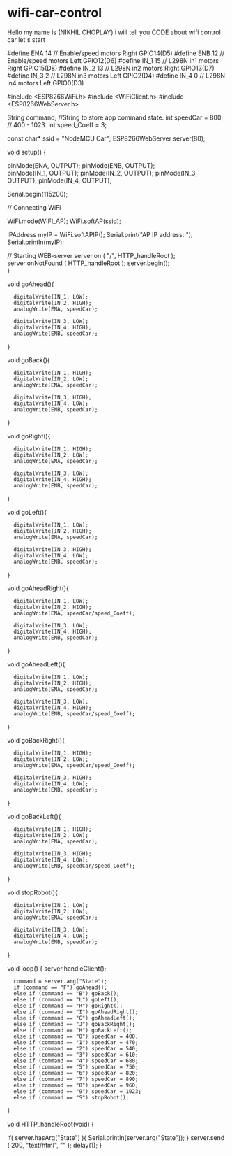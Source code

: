 # wifi-car-control
Hello my name is (NIKHIL CHOPLAY) i will tell you CODE about wifi control car 
let's start

#define ENA   14          // Enable/speed motors Right        GPIO14(D5)
#define ENB   12          // Enable/speed motors Left         GPIO12(D6)
#define IN_1  15          // L298N in1 motors Right           GPIO15(D8)
#define IN_2  13          // L298N in2 motors Right           GPIO13(D7)
#define IN_3  2           // L298N in3 motors Left            GPIO2(D4)
#define IN_4  0           // L298N in4 motors Left            GPIO0(D3)

#include <ESP8266WiFi.h>
#include <WiFiClient.h> 
#include <ESP8266WebServer.h>

String command;             //String to store app command state.
int speedCar = 800;         // 400 - 1023.
int speed_Coeff = 3;

const char* ssid = "NodeMCU Car";
ESP8266WebServer server(80);

void setup() {
 
 pinMode(ENA, OUTPUT);
 pinMode(ENB, OUTPUT);  
 pinMode(IN_1, OUTPUT);
 pinMode(IN_2, OUTPUT);
 pinMode(IN_3, OUTPUT);
 pinMode(IN_4, OUTPUT); 
  
  Serial.begin(115200);
  
// Connecting WiFi

  WiFi.mode(WIFI_AP);
  WiFi.softAP(ssid);

  IPAddress myIP = WiFi.softAPIP();
  Serial.print("AP IP address: ");
  Serial.println(myIP);
 
 // Starting WEB-server 
     server.on ( "/", HTTP_handleRoot );
     server.onNotFound ( HTTP_handleRoot );
     server.begin();    
}

void goAhead(){ 

      digitalWrite(IN_1, LOW);
      digitalWrite(IN_2, HIGH);
      analogWrite(ENA, speedCar);

      digitalWrite(IN_3, LOW);
      digitalWrite(IN_4, HIGH);
      analogWrite(ENB, speedCar);
  }

void goBack(){ 

      digitalWrite(IN_1, HIGH);
      digitalWrite(IN_2, LOW);
      analogWrite(ENA, speedCar);

      digitalWrite(IN_3, HIGH);
      digitalWrite(IN_4, LOW);
      analogWrite(ENB, speedCar);
  }

void goRight(){ 

      digitalWrite(IN_1, HIGH);
      digitalWrite(IN_2, LOW);
      analogWrite(ENA, speedCar);

      digitalWrite(IN_3, LOW);
      digitalWrite(IN_4, HIGH);
      analogWrite(ENB, speedCar);
  }

void goLeft(){

      digitalWrite(IN_1, LOW);
      digitalWrite(IN_2, HIGH);
      analogWrite(ENA, speedCar);

      digitalWrite(IN_3, HIGH);
      digitalWrite(IN_4, LOW);
      analogWrite(ENB, speedCar);
  }

void goAheadRight(){
      
      digitalWrite(IN_1, LOW);
      digitalWrite(IN_2, HIGH);
      analogWrite(ENA, speedCar/speed_Coeff);
 
      digitalWrite(IN_3, LOW);
      digitalWrite(IN_4, HIGH);
      analogWrite(ENB, speedCar);
   }

void goAheadLeft(){
      
      digitalWrite(IN_1, LOW);
      digitalWrite(IN_2, HIGH);
      analogWrite(ENA, speedCar);

      digitalWrite(IN_3, LOW);
      digitalWrite(IN_4, HIGH);
      analogWrite(ENB, speedCar/speed_Coeff);
  }

void goBackRight(){ 

      digitalWrite(IN_1, HIGH);
      digitalWrite(IN_2, LOW);
      analogWrite(ENA, speedCar/speed_Coeff);

      digitalWrite(IN_3, HIGH);
      digitalWrite(IN_4, LOW);
      analogWrite(ENB, speedCar);
  }

void goBackLeft(){ 

      digitalWrite(IN_1, HIGH);
      digitalWrite(IN_2, LOW);
      analogWrite(ENA, speedCar);

      digitalWrite(IN_3, HIGH);
      digitalWrite(IN_4, LOW);
      analogWrite(ENB, speedCar/speed_Coeff);
  }

void stopRobot(){  

      digitalWrite(IN_1, LOW);
      digitalWrite(IN_2, LOW);
      analogWrite(ENA, speedCar);

      digitalWrite(IN_3, LOW);
      digitalWrite(IN_4, LOW);
      analogWrite(ENB, speedCar);
 }

void loop() {
    server.handleClient();
    
      command = server.arg("State");
      if (command == "F") goAhead();
      else if (command == "B") goBack();
      else if (command == "L") goLeft();
      else if (command == "R") goRight();
      else if (command == "I") goAheadRight();
      else if (command == "G") goAheadLeft();
      else if (command == "J") goBackRight();
      else if (command == "H") goBackLeft();
      else if (command == "0") speedCar = 400;
      else if (command == "1") speedCar = 470;
      else if (command == "2") speedCar = 540;
      else if (command == "3") speedCar = 610;
      else if (command == "4") speedCar = 680;
      else if (command == "5") speedCar = 750;
      else if (command == "6") speedCar = 820;
      else if (command == "7") speedCar = 890;
      else if (command == "8") speedCar = 960;
      else if (command == "9") speedCar = 1023;
      else if (command == "S") stopRobot();
}

void HTTP_handleRoot(void) {

if( server.hasArg("State") ){
       Serial.println(server.arg("State"));
  }
  server.send ( 200, "text/html", "" );
  delay(1);
}
